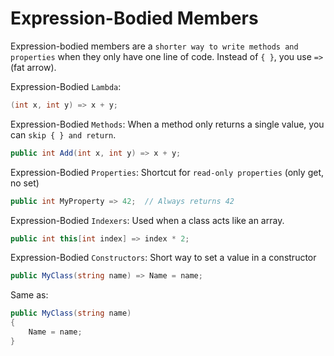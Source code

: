 # Expression-Bodied Members
Expression-bodied members are a `shorter way to write methods and properties` when they only have one line of code. Instead of `{ }`, you use `=>` (fat arrow).

Expression-Bodied `Lambda`:
```cs
(int x, int y) => x + y;
```

Expression-Bodied `Methods`:
When a method only returns a single value, you can `skip { } and return`.
```cs
public int Add(int x, int y) => x + y;
```

Expression-Bodied `Properties`:
Shortcut for `read-only properties` (only get, no set)
```cs
public int MyProperty => 42;  // Always returns 42
```

Expression-Bodied `Indexers`:
Used when a class acts like an array.
```cs
public int this[int index] => index * 2;
```

Expression-Bodied `Constructors`:
Short way to set a value in a constructor
```cs
public MyClass(string name) => Name = name;
```

Same as:
```cs
public MyClass(string name) 
{
    Name = name;
}
```
